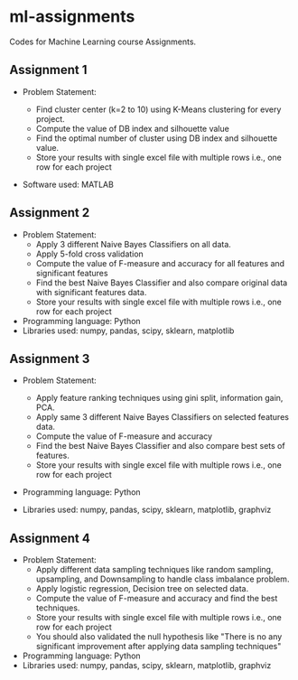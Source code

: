 # ml-assignments
Codes for Machine Learning course Assignments.



## Assignment 1

- Problem Statement:
  - Find cluster center (k=2 to 10) using K-Means clustering for every project. 
  - Compute the value of DB index and silhouette value 
  - Find the optimal number of cluster using DB index and silhouette value. 
  - Store your results with single excel file with multiple rows i.e., one row for each project 

- Software used: MATLAB



## Assignment 2

- Problem Statement:
  - Apply 3 different Naive Bayes Classifiers on all data. 
  - Apply 5-fold cross validation
  - Compute the value of F-measure and accuracy for all features and significant features
  - Find the best Naive Bayes Classifier and also compare original data with significant features data.
  - Store your results with single excel file with multiple rows i.e., one row for each project
- Programming language: Python
- Libraries used: numpy, pandas, scipy, sklearn, matplotlib 



## Assignment 3

- Problem Statement:

  - Apply feature ranking techniques using gini split, information gain, PCA.
  - Apply same 3 different Naive Bayes Classifiers on selected features data.
  - Compute the value of F-measure and accuracy
  - Find the best Naive Bayes Classifier and also compare best sets of features.
  - Store your results with single excel file with multiple rows i.e., one row for each project

- Programming language: Python

- Libraries used: numpy, pandas, scipy, sklearn, matplotlib, graphviz

  

## Assignment 4

- Problem Statement:
  - Apply different data sampling techniques like random sampling, upsampling, and Downsampling to handle class imbalance problem.
  - Apply logistic regression, Decision tree on selected data.
  - Compute the value of F-measure and accuracy and find the best techniques.
  - Store your results with single excel file with multiple rows i.e., one row for each project 
  - You should also validated the null hypothesis like "There is no any significant improvement after applying data sampling techniques"
- Programming language: Python
- Libraries used: numpy, pandas, scipy, sklearn, matplotlib, graphviz